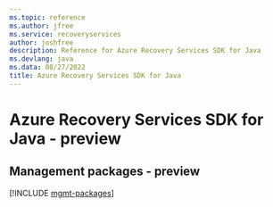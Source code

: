 ```yaml
---
ms.topic: reference
ms.author: jfree
ms.service: recoveryservices
author: joshfree
description: Reference for Azure Recovery Services SDK for Java
ms.devlang: java
ms.data: 08/27/2022
title: Azure Recovery Services SDK for Java
---
```

# Azure Recovery Services SDK for Java - preview

## Management packages - preview
[!INCLUDE [mgmt-packages](recovery-services-mgmt-index.md)]